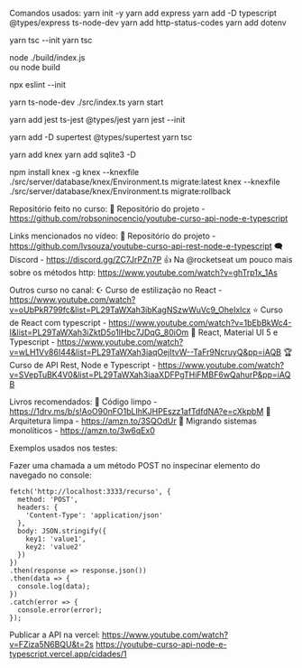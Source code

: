Comandos usados:
yarn init -y
yarn add express
yarn add -D typescript @types/express ts-node-dev
yarn add http-status-codes
yarn add dotenv

yarn tsc --init
yarn tsc

node ./build/index.js  
ou
node build

npx eslint --init

yarn ts-node-dev ./src/index.ts
yarn start

yarn add jest ts-jest @types/jest
yarn jest --init

yarn add -D supertest @types/supertest
yarn tsc

yarn add knex
yarn add sqlite3 -D

npm install knex -g
knex --knexfile ./src/server/database/knex/Environment.ts migrate:latest
knex --knexfile ./src/server/database/knex/Environment.ts migrate:rollback

Repositório feito no curso:
📖 Repositório do projeto - https://github.com/robsoninocencio/youtube-curso-api-node-e-typescript

Links mencionados no vídeo:
📖 Repositório do projeto - https://github.com/lvsouza/youtube-curso-api-rest-node-e-typescript
🗨️ Discord - https://discord.gg/ZC7JrPZn7P
👍 Na @rocketseat um pouco mais sobre os métodos http: https://www.youtube.com/watch?v=ghTrp1x_1As

Outros curso no canal:
☪️ Curso de estilização no React - https://www.youtube.com/watch?v=oUbPkR799fc&list=PL29TaWXah3ibKagNSzwWuVc9_OheIxlcx
⭐️ Curso de React com typescript - https://www.youtube.com/watch?v=1bEbBkWc4-I&list=PL29TaWXah3iZktD5o1IHbc7JDqG_80iOm
👑 React, Material UI 5 e Typescript - https://www.youtube.com/watch?v=wLH1Vv86I44&list=PL29TaWXah3iaqOejItvW--TaFr9NcruyQ&pp=iAQB
🏆 Curso de API Rest, Node e Typescript - https://www.youtube.com/watch?v=SVepTuBK4V0&list=PL29TaWXah3iaaXDFPgTHiFMBF6wQahurP&pp=iAQB

Livros recomendados:
📘 Código limpo - https://1drv.ms/b/s!AoO90nFO1bLlhKJHPEszz1afTdfdNA?e=cXkpbM
📘 Arquitetura limpa - https://amzn.to/3SQOdUr
📘 Migrando sistemas monolíticos - https://amzn.to/3w6qEx0

Exemplos usados nos testes:

Fazer uma chamada a um método POST no inspecinar elemento do navegado no console:

```
fetch('http://localhost:3333/recurso', {
  method: 'POST',
  headers: {
    'Content-Type': 'application/json'
  },
  body: JSON.stringify({
    key1: 'value1',
    key2: 'value2'
  })
})
.then(response => response.json())
.then(data => {
  console.log(data);
})
.catch(error => {
  console.error(error);
});
```

Publicar a API na vercel:
https://www.youtube.com/watch?v=FZiza5N6BQU&t=2s
https://youtube-curso-api-node-e-typescript.vercel.app/cidades/1
